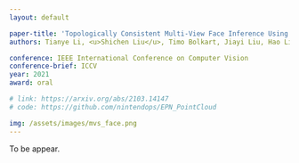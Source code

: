 ```yaml
---
layout: default

paper-title: 'Topologically Consistent Multi-View Face Inference Using Volumetric Sampling'
authors: Tianye Li, <u>Shichen Liu</u>, Timo Bolkart, Jiayi Liu, Hao Li, Yajie Zhao

conference: IEEE International Conference on Computer Vision
conference-brief: ICCV
year: 2021
award: oral

# link: https://arxiv.org/abs/2103.14147
# code: https://github.com/nintendops/EPN_PointCloud

img: /assets/images/mvs_face.png
---
```


To be appear.
